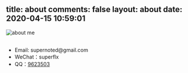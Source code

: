 title: about
comments: false
layout: about
date: 2020-04-15 10:59:01
---
![about me](/images/img-157.png)
<br>
<br>

* Email: supernoted@gmail\.com
* WeChat：superflx
* QQ：[9623503](tencent://AddContact/?fromId=45&fromSubId=1&subcmd=all&uin=9623503)
